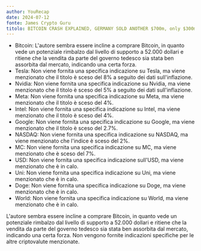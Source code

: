 ```yaml
---
author: YouRecap
date: 2024-07-12
fonte: James Crypto Guru
titolo: BITCOIN CRASH EXPLAINED, GERMANY SOLD ANOTHER $700m, only $300m left!!!
---
```


- Bitcoin: L'autore sembra essere incline a comprare Bitcoin, in quanto vede un potenziale rimbalzo dal livello di supporto a 52.000 dollari e ritiene che la vendita da parte del governo tedesco sia stata ben assorbita dal mercato, indicando una certa forza.
- Tesla: Non viene fornita una specifica indicazione su Tesla, ma viene menzionato che il titolo è sceso del 8% a seguito dei dati sull'inflazione.
- Nvidia: Non viene fornita una specifica indicazione su Nvidia, ma viene menzionato che il titolo è sceso del 5% a seguito dei dati sull'inflazione.
- Meta: Non viene fornita una specifica indicazione su Meta, ma viene menzionato che il titolo è sceso del 4%.
- Intel: Non viene fornita una specifica indicazione su Intel, ma viene menzionato che il titolo è sceso del 4%.
- Google: Non viene fornita una specifica indicazione su Google, ma viene menzionato che il titolo è sceso del 2.7%.
- NASDAQ: Non viene fornita una specifica indicazione su NASDAQ, ma viene menzionato che l'indice è sceso del 2%.
- MC: Non viene fornita una specifica indicazione su MC, ma viene menzionato che è sceso del 7%.
- USD: Non viene fornita una specifica indicazione sull'USD, ma viene menzionato che è in calo.
- Uni: Non viene fornita una specifica indicazione su Uni, ma viene menzionato che è in calo.
- Doge: Non viene fornita una specifica indicazione su Doge, ma viene menzionato che è in calo.
- World: Non viene fornita una specifica indicazione su World, ma viene menzionato che è in calo.

L'autore sembra essere incline a comprare Bitcoin, in quanto vede un potenziale rimbalzo dal livello di supporto a 52.000 dollari e ritiene che la vendita da parte del governo tedesco sia stata ben assorbita dal mercato, indicando una certa forza. Non vengono fornite indicazioni specifiche per le altre criptovalute menzionate.
